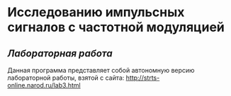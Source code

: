 # Исследованию импульсных сигналов с частотной модуляцией
## _Лабораторная работа_

Данная программа представляет собой автономную версию лабораторной работы, 
взятой с сайта: http://strts-online.narod.ru/lab3.html
